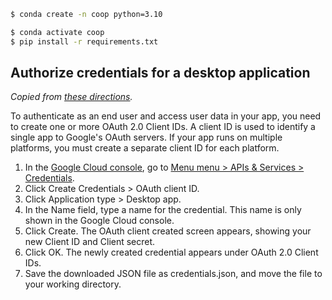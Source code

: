 ```sh
$ conda create -n coop python=3.10
```

```sh
$ conda activate coop
$ pip install -r requirements.txt
```

## Authorize credentials for a desktop application

_Copied from [these directions](https://developers.google.com/calendar/api/quickstart/python#authorize_credentials_for_a_desktop_application)._

To authenticate as an end user and access user data in your app, you need to create one or more OAuth 2.0 Client IDs. A client ID is used to identify a single app to Google's OAuth servers. If your app runs on multiple platforms, you must create a separate client ID for each platform.

1. In the [Google Cloud console](https://console.cloud.google.com/), go to [Menu menu > APIs & Services > Credentials](https://console.cloud.google.com/apis/credentials).
2. Click Create Credentials > OAuth client ID.
3. Click Application type > Desktop app.
4. In the Name field, type a name for the credential. This name is only shown in the Google Cloud console.
5. Click Create. The OAuth client created screen appears, showing your new Client ID and Client secret.
6. Click OK. The newly created credential appears under OAuth 2.0 Client IDs.
7. Save the downloaded JSON file as credentials.json, and move the file to your working directory.
